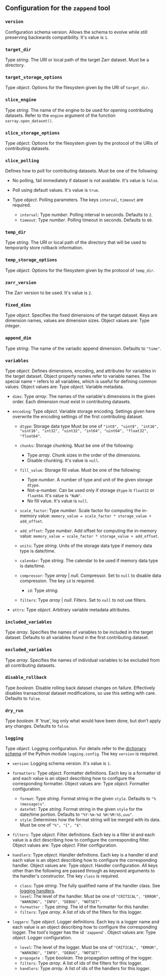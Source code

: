 ## Configuration for the `zappend` tool


### `version`

Configuration schema version. Allows the schema to evolve while still preserving backwards compatibility.
It's value is `1`.

### `target_dir`

Type _string_.
The URI or local path of the target Zarr dataset. Must be a directory.

### `target_storage_options`

Type _object_.
Options for the filesystem given by the URI of `target_dir`.

### `slice_engine`

Type _string_.
The name of the engine to be used for opening contributing datasets. Refer to the `engine` argument of the function `xarray.open_dataset()`.

### `slice_storage_options`

Type _object_.
Options for the filesystem given by the protocol of the URIs of contributing datasets.

### `slice_polling`

Defines how to poll for contributing datasets.
Must be one of the following:
* No polling, fail immediately if dataset is not available.
  It's value is `false`.
* Poll using default values.
  It's value is `true`.
* Type _object_.
  Polling parameters.
  The keys `interval`, `timeout` are required.
  
  * `interval`:
    Type _number_.
    Polling interval in seconds.
    Defaults to `2`.
  * `timeout`:
    Type _number_.
    Polling timeout in seconds.
    Defaults to `60`.
  

### `temp_dir`

Type _string_.
The URI or local path of the directory that will be used to temporarily store rollback information.

### `temp_storage_options`

Type _object_.
Options for the filesystem given by the protocol of `temp_dir`.

### `zarr_version`

The Zarr version to be used.
It's value is `2`.

### `fixed_dims`

Type _object_.
Specifies the fixed dimensions of the target dataset. Keys are dimension names, values are dimension sizes.
Object values are:
Type _integer_.

### `append_dim`

Type _string_.
The name of the variadic append dimension.
Defaults to `"time"`.

### `variables`

Type _object_.
Defines dimensions, encoding, and attributes for variables in the target dataset. Object property names refer to variable names. The special name `*` refers to all variables, which is useful for defining common values.
Object values are:
Type _object_.
Variable metadata.

* `dims`:
  Type _array_.
  The names of the variable's dimensions in the given order. Each dimension must exist in contributing datasets.
* `encoding`:
  Type _object_.
  Variable storage encoding. Settings given here overwrite the encoding settings of the first contributing dataset.
  
  * `dtype`:
    Storage data type
    Must be one of `"int8", "uint8", "int16", "uint16", "int32", "uint32", "int64", "uint64", "float32", "float64"`.
  * `chunks`:
    Storage chunking.
    Must be one of the following:
    * Type _array_.
      Chunk sizes in the order of the dimensions.
    * Disable chunking.
      It's value is `null`.
  * `fill_value`:
    Storage fill value.
    Must be one of the following:
    * Type _number_.
      A number of type and unit of the given storage `dtype`.
    * Not-a-number. Can be used only if storage `dtype` is `float32` or `float64`.
      It's value is `"NaN"`.
    * No fill value.
      It's value is `null`.
  * `scale_factor`:
    Type _number_.
    Scale factor for computing the in-memory value: `memory_value = scale_factor * storage_value + add_offset`.
  * `add_offset`:
    Type _number_.
    Add offset for computing the in-memory value: `memory_value = scale_factor * storage_value + add_offset`.
  * `units`:
    Type _string_.
    Units of the storage data type if memory data type is date/time.
  * `calendar`:
    Type _string_.
    The calendar to be used if memory data type is date/time.
  * `compressor`:
    Type _array_ | _null_.
    Compressor. Set to `null` to disable data compression.
    The key `id` is required.
    
    * `id`:
      Type _string_.
    
  * `filters`:
    Type _array_ | _null_.
    Filters. Set to `null` to not use filters.
  
* `attrs`:
  Type _object_.
  Arbitrary variable metadata attributes.


### `included_variables`

Type _array_.
Specifies the names of variables to be included in the target dataset. Defaults to all variables found in the first contributing dataset.

### `excluded_variables`

Type _array_.
Specifies the names of individual variables to be excluded  from all contributing datasets.

### `disable_rollback`

Type _boolean_.
Disable rolling back dataset changes on failure. Effectively disables transactional dataset modifications, so use this setting with care.
Defaults to `false`.

### `dry_run`

Type _boolean_.
If 'true', log only what would have been done, but don't apply any changes.
Defaults to `false`.

### `logging`

Type _object_.
Logging configuration. For details refer to the [dictionary schema](https://docs.python.org/3/library/logging.config.html#logging-config-dictschema) of the Python module `logging.config`.
The key `version` is required.

* `version`:
  Logging schema version.
  It's value is `1`.
* `formatters`:
  Type _object_.
  Formatter definitions. Each key is a formatter id and each value is an object describing how to configure the corresponding formatter.
  Object values are:
  Type _object_.
  Formatter configuration.
  
  * `format`:
    Type _string_.
    Format string in the given `style`.
    Defaults to `"%(message)s"`.
  * `datefmt`:
    Type _string_.
    Format string in the given `style` for the date/time portion.
    Defaults to `"%Y-%m-%d %H:%M:%S,uuu"`.
  * `style`:
    Determines how the format string will be merged with its data.
    Must be one of `"%", "{", "$"`.
  
* `filters`:
  Type _object_.
  Filter definitions. Each key is a filter id and each value is a dict describing how to configure the corresponding filter.
  Object values are:
  Type _object_.
  Filter configuration.
* `handlers`:
  Type _object_.
  Handler definitions. Each key is a handler id and each value is an object describing how to configure the corresponding handler.
  Object values are:
  Type _object_.
  Handler configuration. All keys other than the following are passed through as keyword arguments to the handler's constructor.
  The key `class` is required.
  
  * `class`:
    Type _string_.
    The fully qualified name of the handler class. See [logging handlers](https://docs.python.org/3/library/logging.handlers.html).
  * `level`:
    The level of the handler.
    Must be one of `"CRITICAL", "ERROR", "WARNING", "INFO", "DEBUG", "NOTSET"`.
  * `formatter `:
    Type _string_.
    The id of the formatter for this handler.
  * `filters`:
    Type _array_.
    A list of ids of the filters for this logger.
  
* `loggers`:
  Type _object_.
  Logger definitions. Each key is a logger name and each value is an object describing how to configure the corresponding logger. The tool's logger has the id `'zappend'`.
  Object values are:
  Type _object_.
  Logger configuration.
  
  * `level`:
    The level of the logger.
    Must be one of `"CRITICAL", "ERROR", "WARNING", "INFO", "DEBUG", "NOTSET"`.
  * `propagate `:
    Type _boolean_.
    The propagation setting of the logger.
  * `filters`:
    Type _array_.
    A list of ids of the filters for this logger.
  * `handlers`:
    Type _array_.
    A list of ids of the handlers for this logger.
  



